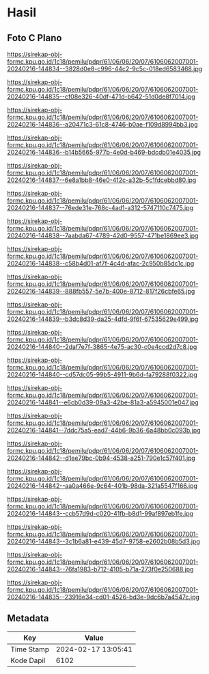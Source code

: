 # Hasil

## Foto C Plano

https://sirekap-obj-formc.kpu.go.id/1c18/pemilu/pdpr/61/06/06/20/07/6106062007001-20240216-144834--3828d0e8-c996-44c2-9c5c-018ed6583468.jpg

https://sirekap-obj-formc.kpu.go.id/1c18/pemilu/pdpr/61/06/06/20/07/6106062007001-20240216-144835--cf08e326-40df-471d-b642-51d0de8f7014.jpg

https://sirekap-obj-formc.kpu.go.id/1c18/pemilu/pdpr/61/06/06/20/07/6106062007001-20240216-144836--a20471c3-61c8-4746-b0ae-f109d8994bb3.jpg

https://sirekap-obj-formc.kpu.go.id/1c18/pemilu/pdpr/61/06/06/20/07/6106062007001-20240216-144836--b14b5665-977b-4e0d-b469-bdcdb01e4035.jpg

https://sirekap-obj-formc.kpu.go.id/1c18/pemilu/pdpr/61/06/06/20/07/6106062007001-20240216-144837--6e8a1bb8-46e0-412c-a32b-5c1fdcebbd80.jpg

https://sirekap-obj-formc.kpu.go.id/1c18/pemilu/pdpr/61/06/06/20/07/6106062007001-20240216-144837--76ede31e-768c-4ad1-a312-5747110c7475.jpg

https://sirekap-obj-formc.kpu.go.id/1c18/pemilu/pdpr/61/06/06/20/07/6106062007001-20240216-144838--7aabda67-4789-42d0-9557-471be1869ee3.jpg

https://sirekap-obj-formc.kpu.go.id/1c18/pemilu/pdpr/61/06/06/20/07/6106062007001-20240216-144838--c58b4d01-af7f-4c4d-afac-2c950b85dc1c.jpg

https://sirekap-obj-formc.kpu.go.id/1c18/pemilu/pdpr/61/06/06/20/07/6106062007001-20240216-144839--888fb557-5e7b-400e-8712-817f26cbfe65.jpg

https://sirekap-obj-formc.kpu.go.id/1c18/pemilu/pdpr/61/06/06/20/07/6106062007001-20240216-144839--b3dc8d39-da25-4dfd-9f6f-67535629e499.jpg

https://sirekap-obj-formc.kpu.go.id/1c18/pemilu/pdpr/61/06/06/20/07/6106062007001-20240216-144840--2daf7e7f-3865-4e75-ac30-c0e4ccd2d7c8.jpg

https://sirekap-obj-formc.kpu.go.id/1c18/pemilu/pdpr/61/06/06/20/07/6106062007001-20240216-144840--cd57dc05-99b5-4911-9b6d-fa79288f0322.jpg

https://sirekap-obj-formc.kpu.go.id/1c18/pemilu/pdpr/61/06/06/20/07/6106062007001-20240216-144841--e6cb0d39-09a3-42be-81a3-a5945001e047.jpg

https://sirekap-obj-formc.kpu.go.id/1c18/pemilu/pdpr/61/06/06/20/07/6106062007001-20240216-144841--7ddc75a5-ead7-44b6-9b36-6a48bb0c093b.jpg

https://sirekap-obj-formc.kpu.go.id/1c18/pemilu/pdpr/61/06/06/20/07/6106062007001-20240216-144842--d1ee79bc-0b94-4538-a251-790e1c57f401.jpg

https://sirekap-obj-formc.kpu.go.id/1c18/pemilu/pdpr/61/06/06/20/07/6106062007001-20240216-144842--aa0a466e-9c64-401b-98da-321a5547f166.jpg

https://sirekap-obj-formc.kpu.go.id/1c18/pemilu/pdpr/61/06/06/20/07/6106062007001-20240216-144843--ccb57d9d-c020-41fb-b8d1-99af897eb1fe.jpg

https://sirekap-obj-formc.kpu.go.id/1c18/pemilu/pdpr/61/06/06/20/07/6106062007001-20240216-144843--3c1b6a81-e439-45d7-9758-e2602b08b5d3.jpg

https://sirekap-obj-formc.kpu.go.id/1c18/pemilu/pdpr/61/06/06/20/07/6106062007001-20240216-144843--76fa1983-b712-4105-b71a-273f0e250688.jpg

https://sirekap-obj-formc.kpu.go.id/1c18/pemilu/pdpr/61/06/06/20/07/6106062007001-20240216-144835--23916e34-cd01-4526-bd3e-9dc6b7a4547c.jpg


## Metadata

| Key        | Value               |
| ---------- | ------------------- |
| Time Stamp | 2024-02-17 13:05:41 |
| Kode Dapil | 6102                |



